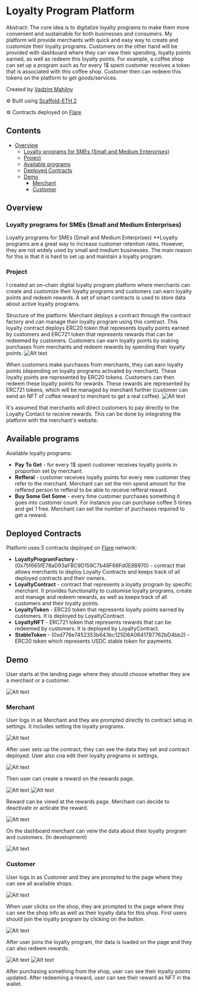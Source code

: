 # Loyalty Program Platform

Abstract: The core idea is to digitalize loyalty programs to make them more convenient and sustainable for both businesses and consumers. My platform will provide merchants with quick and easy way to create and customize their loyalty programs. Customers on the other hand will be provided with dashboard where they can view their spending, loyalty points earned, as well as redeem this loyalty points. For example, a coffee shop can set up a program such as for every 1$ spent customer receives a token that is associated with this coffee shop. Customer then can redeem this tokens on the platform to get goods/services.

Created by [Vadzim Mahilny]()

⚙️ Built using [Scaffold-ETH 2](https://scaffoldeth.io/)

⚙️ Contracts deployed on [Flare](https://flare.network/)

## Contents

- [Overview](#overview)
  - [Loyalty programs for SMEs (Small and Medium Enterprises)](#loyalty-programs-for-smes-small-and-medium-enterprises)
  - [Project](#project)
  - [Available programs](#available-programs)
  - [Deployed Contracts](#deployed-contracts)
  - [Demo](#demo)
    - [Merchant](#merchant)
    - [Customer](#customer)

## Overview

### Loyalty programs for SMEs (Small and Medium Enterprises)
Loyalty programs for SMEs (Small and Medium Enterprises)
**Loyalty programs are a great way to increase customer retention rates. However, they are not widely used by small and medium businesses. The main reason for this is that it is hard to set up and maintain a loyalty program.

### Project

I created an on-chain digital loyalty program platform where merchants can create and customize their loyalty programs and customers can earn loyalty points and redeem rewards. A set of smart contracts is used to store data about active loyalty programs.

Structure of the platform:
Merchant deploys a contract through the contract factory and can manage their loyalty program using this contract. This loyalty contract deploys ERC20 token that represents loyalty points earned by customers and ERC721 token that represents rewards that can be redeemed by customers. Customers can earn loyalty points by making purchases from merchants and redeem rewards by spending their loyalty points.
![Alt text](<ETHLondon-Merchant Flow.png>)

When customers make purchases from merchants, they can earn loyalty points (depending on loyalty programs activated by merchant). These loyalty points are represented by ERC20 tokens. Customers can then redeem these loyalty points for rewards. These rewards are represented by ERC721 tokens, which will be managed by merchant further (customer can send an NFT of coffee reward to merchant to get a real coffee).
![Alt text](<ETHLondon-Customer Flow.png>)

It's assumed that merchants will direct customers to pay directly to the Loyalty Contact to receive rewards. This can be done by integrating the platform with the merchant's website. 

## Available programs

Available loyalty programs:
- **Pay To Get** - for every 1$ spent customer receives loyalty points in proportion set by merchant.
- **Refferal** - customer receives loyalty points for every new customer they refer to the merchant. Merchant can set the min spend amount for the reffered person to refferal to be able to receive refferal reward.
- **Buy Some Get Some** - every time customer purchases something it goes into customer count. For instance you can purchase coffee 5 times and get 1 free. Merchant can set the number of purchases required to get a reward.

## Deployed Contracts

Platform uses 5 contracts deployed on [Flare](https://flare.network/) network:
- **LoyaltyProgramFactory** - (0x75f665fE78aD93aFBC9D159C7b48F66Fd0E8B970) - contract that allows merchants to deploy Loyalty Contracts and keeps track of all deployed contracts and their owners.
- **LoyaltyContract** - contract that represents a loyalty program by specific merchant. It provides functionality to customise loyalty programs, create and manage and redeem rewards, as well as keeps track of all customers and their loyalty points.
- **LoyaltyToken** - ERC20 token that represents loyalty points earned by customers. It is deployed by LoyaltyContract.
- **LoyaltyNFT** - ERC721 token that represents rewards that can be redeemed by customers. It is deployed by LoyaltyContract.
- **StableToken** - (0xd776e7452353b643bc125D6A06417B7762bD4bb2) -  ERC20 token which represents USDC stable token for payments.

## Demo

User starts at the landing page where they should choose whether they are a merchant or a customer.

![Alt text](<Screenshot 2023-10-29 at 04.43.18.png>)

### Merchant
User logs in as Merchant and they are prompted directly to contract setup in settings. It includes setting the loyalty programs.

![Alt text](<Screenshot 2023-10-29 at 04.47.44.png>)

After user sets up the contract, they can see the data they set and contract deployed. User also cna edit their loyalty programs in settings.

![Alt text](<Screenshot 2023-10-29 at 04.51.02.png>)

Then user can create a reward on the rewards page.

![Alt text](<Screenshot 2023-10-29 at 04.53.20.png>)
![Alt text](<Screenshot 2023-10-29 at 04.53.55.png>)

Reward can be viewd at the rewards page. Merchant can decide to deactivate or acticate the reward.

![Alt text](<Screenshot 2023-10-29 at 04.55.43.png>)

On the dashboard merchant can veiw the data about their loyalty program and customers. (In development)

![Alt text](<Screenshot 2023-10-29 at 04.56.31.png>)

### Customer

User logs in as Customer and they are prompted to the page where they can see all available shops.

![Alt text](<Screenshot 2023-10-29 at 04.58.14.png>)

When user clicks on the shop, they are prompted to the page where they can see the shop info as well as their loyalty data for this shop. First users should join the loyalty program by clicking on the button.

![Alt text](<Screenshot 2023-10-29 at 05.00.14.png>)

After user joins the loyalty program, thir data is loaded on the page and they can also redeem rewards.

![Alt text](<Screenshot 2023-10-29 at 05.02.27.png>)
![Alt text](<Screenshot 2023-10-29 at 05.02.53.png>)

After purchasing something from the shop, user can see their loyalty points updated. After redeeming a reward, user can see their reward as NFT in the wallet.
